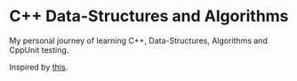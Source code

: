 # C++ Data-Structures and Algorithms
My personal journey of learning C++, Data-Structures, Algorithms and CppUnit testing. 

Inspired by [this](https://github.com/jwasham/coding-interview-university).
